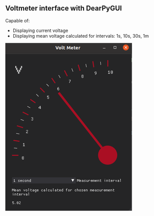 <h2>Voltmeter interface with DearPyGUI</h2>
<div>Capable of:</div>
<ul>
    <li>Displaying current voltage</li>
    <li>Displaying mean voltage calculated for intervals: 1s, 10s, 30s, 1m</li>
</ul>
<img src='res/voltmeter.png'>
